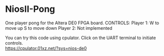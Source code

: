 # NiosII-Pong
One player pong for the Altera DE0 FPGA board.
CONTROLS:
Player 1: W to move up
          S to move down
Player 2: Not implemented

You can try this code using cpulator. Click on the UART terminal to initiate controls.  
https://cpulator.01xz.net/?sys=nios-de0
